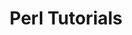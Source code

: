 ---
layout: page_landing_tutorials
title:  Perl Tutorials
action: Get Started
tag: perl
permalink: /api/perl/docs/tutorials
---